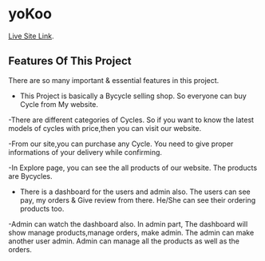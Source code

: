 # yoKoo

 [Live Site Link](https://bycycle-shop.web.app/).

## Features Of This Project

There are so many important & essential features in this project.

- This Project is basically a Bycycle selling shop. So everyone can buy Cycle from My website. 

-There are different categories of Cycles. So if you want to know the latest models of cycles with price,then you can visit our website.

-From our site,you can purchase any Cycle. You need to give proper informations of your delivery while confirming.

-In Explore page, you can see the all products of our website. The products are Bycycles.

- There is a dashboard for the users and admin also. The users can see pay, my orders & Give review from there. He/She can see their ordering products too.

-Admin can watch the dashboard also. In admin part, The dashboard will show manage products,manage orders, make admin. The admin can make another user admin. Admin can manage all the products as well as the orders. 



